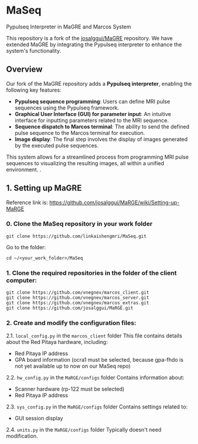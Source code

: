 # MaSeq
Pypulseq Interpreter in MaGRE and Marcos System

This repository is a fork of the [josalggui/MaGRE](https://github.com/josalggui/MaRGE.git) repository. We have extended MaGRE by integrating the Pypulseq interpreter to enhance the system's functionality.

## Overview

Our fork of the MaGRE repository adds a **Pypulseq interpreter**, enabling the following key features:

- **Pypulseq sequence programming**: Users can define MRI pulse sequences using the Pypulseq framework.
- **Graphical User Interface (GUI) for parameter input**: An intuitive interface for inputting parameters related to the MRI sequence.
- **Sequence dispatch to Marcos terminal**: The ability to send the defined pulse sequence to the Marcos terminal for execution.
- **Image display**: The final step involves the display of images generated by the executed pulse sequences.

This system allows for a streamlined process from programming MRI pulse sequences to visualizing the resulting images, all within a unified environment.
. 

## 1. Setting up MaGRE

Reference link is: https://github.com/josalggui/MaRGE/wiki/Setting-up-MaRGE

### 0. Clone the MaSeq repository in your work folder
```
git clone https://github.com/linkaishengmri/MaSeq.git
```
Go to the folder:
```
cd ~/<your_work_folder>/MaSeq
```

### 1. Clone the required repositories in the folder of the client computer:
```
git clone https://github.com/vnegnev/marcos_client.git
git clone https://github.com/vnegnev/marcos_server.git
git clone https://github.com/vnegnev/marcos_extras.git
git clone https://github.com/josalggui/MaRGE.git
```

### 2. Create and modify the configuration files:

2.1. `local_config.py` in the `marcos_client` folder
This file contains details about the Red Pitaya hardware, including:
- Red Pitaya IP address
- GPA board information (ocra1 must be selected, because gpa-fhdo is not yet available up to now on our MaSeq repo)

2.2. `hw_config.py` in the `MaRGE/configs` folder
Contains information about:
- Scanner hardware (rp-122 must be selected)
- Red Pitaya IP address 

2.3. `sys_config.py` in the `MaRGE/configs` folder
Contains settings related to:
- GUI session display

2.4. `units.py` in the `MaRGE/configs` folder
Typically doesn't need modification.